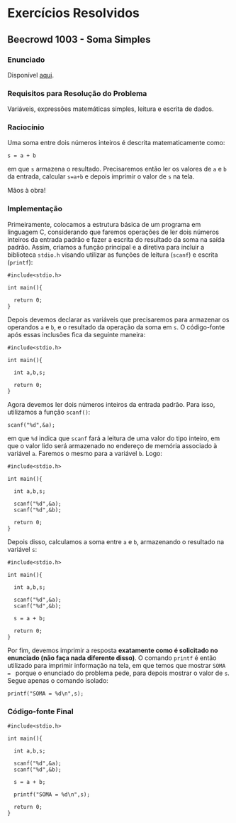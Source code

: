 # Exercícios Resolvidos

## Beecrowd 1003 - Soma Simples

### Enunciado

Disponível [aqui](https://judge.beecrowd.com/pt/problems/view/1003).

### Requisitos para Resolução do Problema

Variáveis, expressões matemáticas simples, leitura e escrita de dados.

### Raciocínio

Uma soma entre dois números inteiros é descrita matematicamente como:

```
s = a + b
```

em que ```s``` armazena o resultado. Precisaremos então ler os valores de ```a``` e ```b``` da entrada, calcular ```s=a+b``` e depois imprimir o valor de ```s``` na tela.

Mãos à obra!

### Implementação

Primeiramente, colocamos a estrutura básica de um programa em linguagem C, considerando que faremos operações de ler dois números inteiros da entrada padrão e fazer a escrita do resultado da soma na saída padrão. Assim, criamos a função principal e a diretiva para incluir a biblioteca ```stdio.h``` visando utilizar as funções de leitura (```scanf```) e escrita (```printf```):

```
#include<stdio.h>

int main(){

  return 0;
}
```

Depois devemos declarar as variáveis que precisaremos para armazenar os operandos ```a``` e ```b```, e o resultado da operação da soma em ```s```. O código-fonte após essas inclusões fica da seguinte maneira:

```
#include<stdio.h>

int main(){

  int a,b,s;

  return 0;
}
```

Agora devemos ler dois números inteiros da entrada padrão. Para isso, utilizamos a função ```scanf()```:

```
scanf("%d",&a);
```

em que ```%d``` indica que ```scanf``` fará a leitura de uma valor do tipo inteiro, em que o valor lido será armazenado no endereço de memória associado à variável ```a```. Faremos o mesmo para a variável ```b```. Logo:

```
#include<stdio.h>

int main(){

  int a,b,s;

  scanf("%d",&a);
  scanf("%d",&b);

  return 0;
}
```

Depois disso, calculamos a soma entre ```a``` e  ```b```, armazenando o resultado na variável  ```s```:

```
#include<stdio.h>

int main(){

  int a,b,s;

  scanf("%d",&a);
  scanf("%d",&b);

  s = a + b;

  return 0;
}
```

Por fim, devemos imprimir a resposta **exatamente como é solicitado no enunciado (não faça nada diferente disso)**. O comando ```printf``` é então utilizado para imprimir informação na tela, em que temos que mostrar ```SOMA = ``` porque o enunciado do problema pede, para depois mostrar o valor de ```s```. Segue apenas o comando isolado:

```
printf("SOMA = %d\n",s);
```

### Código-fonte Final

```
#include<stdio.h>

int main(){

  int a,b,s;

  scanf("%d",&a);
  scanf("%d",&b);

  s = a + b;

  printf("SOMA = %d\n",s);

  return 0;
}
```
